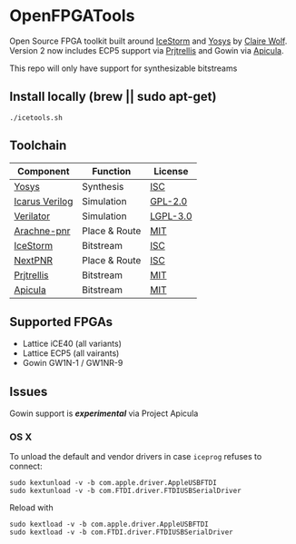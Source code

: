 # OpenFPGATools

Open Source FPGA toolkit built around [IceStorm](http://www.clifford.at/icestorm/) and [Yosys](http://www.clifford.at/yosys/) by [Claire Wolf](http://www.clifford.at/). Version 2 now includes ECP5 support via [Prjtrellis](https://github.com/SymbiFlow/prjtrellis) and Gowin via [Apicula](https://github.com/pepijndevos/apicula).

This repo will only have support for synthesizable bitstreams 

## Install locally (brew || sudo apt-get)

```
./icetools.sh
```

## Toolchain

| Component                                            | Function      | License                                              |
|------------------------------------------------------|---------------|------------------------------------------------------|
| [Yosys](http://www.clifford.at/yosys/)               | Synthesis     | [ISC](https://opensource.org/licenses/ISC)           |
| [Icarus Verilog](http://iverilog.icarus.com/)        | Simulation    | [GPL-2.0](https://opensource.org/licenses/GPL-2.0)   |
| [Verilator](https://www.veripool.org/wiki/verilator) | Simulation    | [LGPL-3.0](https://opensource.org/licenses/LGPL-3.0) |
| [Arachne-pnr](https://github.com/cseed/arachne-pnr)  | Place & Route | [MIT](https://opensource.org/licenses/MIT)           |
| [IceStorm](http://www.clifford.at/icestorm/)         | Bitstream     | [ISC](https://opensource.org/licenses/ISC)           |
| [NextPNR](https://github.com/YosysHQ/nextpnr)        | Place & Route | [ISC](https://opensource.org/licenses/ISC)           |
| [Prjtrellis](https://github.com/SymbiFlow/prjtrellis)| Bitstream     | [MIT](https://opensource.org/licenses/MIT)           |
| [Apicula](https://github.com/pepijndevos/apicula)    | Bitstream     | [MIT](https://opensource.org/licenses/MIT)           |


## Supported FPGAs

* Lattice iCE40 (all variants)
* Lattice ECP5 (all vairants)
* Gowin GW1N-1 / GW1NR-9

## Issues
Gowin support is ***experimental*** via Project Apicula 

### OS X

To unload the default and vendor drivers in case `iceprog` refuses to connect:
```
sudo kextunload -v -b com.apple.driver.AppleUSBFTDI
sudo kextunload -v -b com.FTDI.driver.FTDIUSBSerialDriver
```

Reload with
```
sudo kextload -v -b com.apple.driver.AppleUSBFTDI
sudo kextload -v -b com.FTDI.driver.FTDIUSBSerialDriver
```
